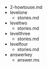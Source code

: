 - 2-howtouse.md
- levelone
	- stories.md
- leveltwo
	- stories.md
- levelthree
	- stories.md 
- levelfour
	- stories.md
- answerkey
	- answer.ms
